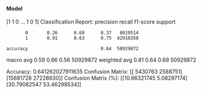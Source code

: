 #### Model
[1 1 0 ... 1 0 1]
Classification Report:
              precision    recall  f1-score   support

           0       0.26      0.68      0.37   8019514
           1       0.91      0.63      0.75  42910358

    accuracy                           0.64  50929872
   macro avg       0.59      0.66      0.56  50929872
weighted avg       0.81      0.64      0.69  50929872

Accuracy: 0.641262027911635
Confusion Matrix:
[[ 5430763  2588751]
 [15681728 27228630]]
Confusion Matrix (%):
[[10.66321745  5.08297174]
 [30.79082547 53.46298534]]
